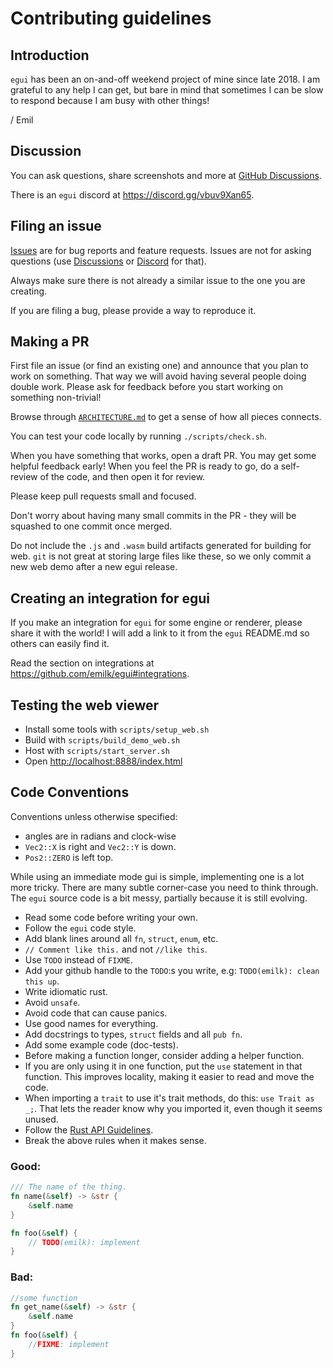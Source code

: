 # Contributing guidelines

## Introduction

`egui` has been an on-and-off weekend project of mine since late 2018. I am grateful to any help I can get, but bare in mind that sometimes I can be slow to respond because I am busy with other things!

/ Emil


## Discussion

You can ask questions, share screenshots and more at [GitHub Discussions](https://github.com/emilk/egui/discussions).

There is an `egui` discord at <https://discord.gg/vbuv9Xan65>.


## Filing an issue

[Issues](https://github.com/emilk/egui/issues) are for bug reports and feature requests. Issues are not for asking questions (use [Discussions](https://github.com/emilk/egui/discussions) or [Discord](https://discord.gg/vbuv9Xan65) for that).

Always make sure there is not already a similar issue to the one you are creating.

If you are filing a bug, please provide a way to reproduce it.


## Making a PR

First file an issue (or find an existing one) and announce that you plan to work on something. That way we will avoid having several people doing double work. Please ask for feedback before you start working on something non-trivial!

Browse through [`ARCHITECTURE.md`](ARCHITECTURE.md) to get a sense of how all pieces connects.

You can test your code locally by running `./scripts/check.sh`.

When you have something that works, open a draft PR. You may get some helpful feedback early!
When you feel the PR is ready to go, do a self-review of the code, and then open it for review.

Please keep pull requests small and focused.

Don't worry about having many small commits in the PR - they will be squashed to one commit once merged.

Do not include the `.js` and `.wasm` build artifacts generated for building for web.
`git` is not great at storing large files like these, so we only commit a new web demo after a new egui release.


## Creating an integration for egui

If you make an integration for `egui` for some engine or renderer, please share it with the world!
I will add a link to it from the `egui` README.md so others can easily find it.

Read the section on integrations at <https://github.com/emilk/egui#integrations>.


## Testing the web viewer
* Install some tools with `scripts/setup_web.sh`
* Build with `scripts/build_demo_web.sh`
* Host with `scripts/start_server.sh`
* Open <http://localhost:8888/index.html>


## Code Conventions
Conventions unless otherwise specified:

* angles are in radians and clock-wise
* `Vec2::X` is right and `Vec2::Y` is down.
* `Pos2::ZERO` is left top.

While using an immediate mode gui is simple, implementing one is a lot more tricky. There are many subtle corner-case you need to think through. The `egui` source code is a bit messy, partially because it is still evolving.

* Read some code before writing your own.
* Follow the `egui` code style.
* Add blank lines around all `fn`, `struct`, `enum`, etc.
* `// Comment like this.` and not `//like this`.
* Use `TODO` instead of `FIXME`.
* Add your github handle to the `TODO`:s you write, e.g: `TODO(emilk): clean this up`.
* Write idiomatic rust.
* Avoid `unsafe`.
* Avoid code that can cause panics.
* Use good names for everything.
* Add docstrings to types, `struct` fields and all `pub fn`.
* Add some example code (doc-tests).
* Before making a function longer, consider adding a helper function.
* If you are only using it in one function, put the `use` statement in that function. This improves locality, making it easier to read and move the code.
* When importing a `trait` to use it's trait methods, do this: `use Trait as _;`. That lets the reader know why you imported it, even though it seems unused.
* Follow the [Rust API Guidelines](https://rust-lang.github.io/api-guidelines/).
* Break the above rules when it makes sense.


### Good:
``` rust
/// The name of the thing.
fn name(&self) -> &str {
    &self.name
}

fn foo(&self) {
    // TODO(emilk): implement
}
```

### Bad:
``` rust
//some function
fn get_name(&self) -> &str {
    &self.name
}
fn foo(&self) {
    //FIXME: implement
}
```
